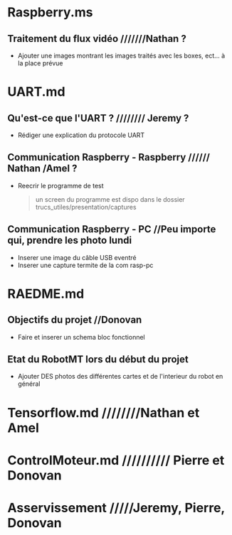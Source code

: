 # Raspberry.ms
## Traitement du flux vidéo ///////Nathan ?
- Ajouter une images montrant les images traités avec les boxes, ect... à la place prévue

# UART.md
## Qu'est-ce que l'UART ? //////// Jeremy ?
- Rédiger une explication du protocole UART

## Communication Raspberry - Raspberry ////// Nathan /Amel ?
- Reecrir le programme de test
	> un screen du programme est dispo dans le dossier trucs_utiles/presentation/captures

## Communication Raspberry - PC //Peu importe qui, prendre les photo lundi
- Inserer une image du câble USB eventré
- Inserer une capture termite de la com rasp-pc

# RAEDME.md
## Objectifs du projet //Donovan
- Faire et inserer un schema bloc fonctionnel 

## Etat du RobotMT lors du début du projet
- Ajouter DES photos des différentes cartes et de l'interieur du robot en général

# Tensorflow.md ////////Nathan et Amel

# ControlMoteur.md ////////// Pierre et Donovan

# Asservissement /////Jeremy, Pierre, Donovan

